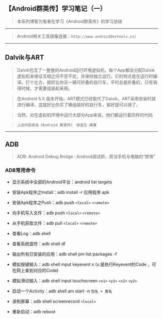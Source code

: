 【Android群英传】学习笔记（一）
---

> 本系列博客为笔者在学习《Android群英传》的学习总结

---

> Android相关工具镜像连接：`http://www.androiddevtools.cn/`

---

## Dalvik与ART

> Dalvik包含了一整套的Android运行环境虚拟机，每个App都会分配Dalvik虚拟机来保证互相之间不受干扰，并保持独立运行。它的特点是在运行时编译。打个比方，就好比你买一辆可折叠的自行车，平时总是折叠的，只有骑得时候，才需要组装起来用。

> 在Android 5.X 版本开始，ART模式已经取代了Dalvik，ART采用安装时就进行编译，这就好比你买了辆组装好的自行车，装好就可以骑了。

> 当然，对在虚拟机环境中运行大部分App来说，他们都运行着同样的代码

> `上述内容来自《Android 群英传》 徐宜生-编著 `


---

## ADB

> ADB: Android Debug Bridge : Android调试桥，担当手机与电脑的“脐带”

### ADB常用命令

- 显示系统中全部的Android平台：android list targets

- 安装Apk程序之Install：adb install -r 应用程序.apk

- 安装Apk程序之Push：adb push `<local>` `<remote>`

- 向手机写入文件：adb push `<local>` `<remote>`

- 从手机获取文件：adb pull `<local>` `<remote>`

- 查看Log：adb shell

- 查看系统盘符：adb shell df

- 输出所有已安装的应用：adb shell pm list packages -f

- 模拟按键输入：adb shell input keyevent x (x:是执行Keyevent的Code ，可在网上查到对应的Code)

- 模拟滑动输入：adb shell input touchscreen `<x1>` `<y1>` `<x2>` `<y2>`

- 启动一个Activity：adb shell am start -n ` 包名 + 类名 `

- 录制屏幕：adb shell screenrecord `<local>`

- 重新启动：adb reboot

